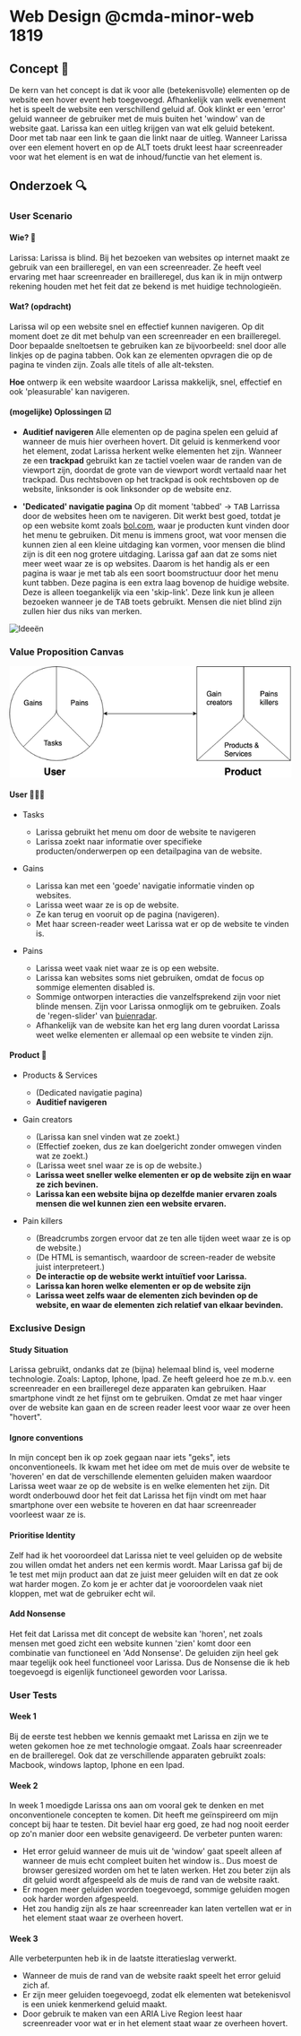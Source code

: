 # Web Design @cmda-minor-web 1819
## Concept 🧩
De kern van het concept is dat ik voor alle (betekenisvolle) elementen op de website een hover event heb toegevoegd.
Afhankelijk van welk evenement het is speelt de website een verschillend geluid af. Ook klinkt er een 'error' geluid wanneer
de gebruiker met de muis buiten het 'window' van de website gaat. Larissa kan een uitleg krijgen van wat elk geluid betekent.
Door met tab naar een link te gaan die linkt naar de uitleg. Wanneer Larissa over een element hovert en op de <key>ALT</key> toets 
drukt leest haar screenreader voor wat het element is en wat de inhoud/functie van het element is. 


## Onderzoek 🔍
### User Scenario
#### Wie? 👩
Larissa: Larissa is blind. Bij het bezoeken van websites op internet maakt ze gebruik van een brailleregel, en van een screenreader.
Ze heeft veel ervaring met haar screenreader en brailleregel, dus kan ik in mijn ontwerp rekening houden met het feit dat ze bekend
is met huidige technologieën.
#### Wat? (opdracht) 
Larissa wil op een website snel en effectief kunnen navigeren. Op dit moment doet ze dit met behulp van een screenreader 
en een brailleregel. Door bepaalde sneltoetsen te gebruiken kan ze bijvoorbeeld: snel door alle linkjes op de pagina tabben.
Ook kan ze elementen opvragen die op de pagina te vinden zijn. Zoals alle titels of alle alt-teksten.

__Hoe__ ontwerp ik een website waardoor Larissa makkelijk, snel, effectief en ook 'pleasurable' kan navigeren.

#### (mogelijke) Oplossingen ☑
* __Auditief navigeren__ Alle elementen op de pagina spelen een geluid af wanneer de muis hier overheen hovert. Dit geluid 
is kenmerkend voor het element, zodat Larissa herkent welke elementen het zijn. Wanneer ze een **trackpad** gebruikt 
kan ze tactiel voelen waar de randen van de viewport zijn, doordat de grote van de viewport wordt vertaald naar het trackpad.
Dus rechtsboven op het trackpad is ook rechtsboven op de website, linksonder is ook linksonder op de website enz.

* __'Dedicated' navigatie pagina__ Op dit moment 'tabbed' -> <kbd>TAB</kbd> Larrissa door de websites heen om te navigeren.
Dit werkt best goed, totdat je op een website komt zoals [bol.com](https://www.bol.com/nl/), waar je producten kunt vinden door 
het menu te gebruiken. Dit menu is immens groot, wat voor mensen die kunnen zien al een kleine uitdaging kan vormen, voor mensen 
die blind zijn is dit een nog grotere uitdaging. Larissa gaf aan dat ze soms niet meer weet waar ze is op websites. Daarom 
is het handig als er een pagina is waar je met tab als een soort boomstructuur door het menu kunt tabben. Deze pagina is een
extra laag bovenop de huidige website. Deze is alleen toegankelijk via een 'skip-link'. Deze link kun je alleen bezoeken 
wanneer je de <kbd>TAB</kbd> toets gebruikt. Mensen die niet blind zijn zullen hier dus niks van merken.

![Ideeën](public/img/ideeën%20.jpeg)

### Value Proposition Canvas
![VPC](public/img/Value-Proposition-Canvas.png)
    
#### User 👩🏻‍🦰
* Tasks
    * Larissa gebruikt het menu om door de website te navigeren
    * Larissa zoekt naar informatie over specifieke producten/onderwerpen op een detailpagina van de website.
    
* Gains
    * Larissa kan met een 'goede' navigatie informatie vinden op websites.
    * Larissa weet waar ze is op de website.
    * Ze kan terug en vooruit op de pagina (navigeren).
    * Met haar screen-reader weet Larissa wat er op de website te vinden is.

* Pains
    * Larissa weet vaak niet waar ze is op een website.
    * Larissa kan websites soms niet gebruiken, omdat de focus op sommige elementen disabled is. 
    * Sommige ontworpen interacties die vanzelfsprekend zijn voor niet blinde mensen. Zijn voor Larissa onmoglijk om te 
    gebruiken. Zoals de 'regen-slider' van [buienradar](https://www.buienradar.nl/).
    * Afhankelijk van de website kan het erg lang duren voordat Larissa weet welke elementen er allemaal op een website te vinden
    zijn.
    
#### Product 🎁
* Products & Services
    * (Dedicated navigatie pagina)
    * **Auditief navigeren**

* Gain creators
    * (Larissa kan snel vinden wat ze zoekt.)
    * (Effectief zoeken, dus ze kan doelgericht zonder omwegen vinden wat ze zoekt.)
    * (Larissa weet snel waar ze is op de website.)
    * **Larissa weet sneller welke elementen er op de website zijn en waar ze zich bevinen.**
    * **Larissa kan een website bijna op dezelfde manier ervaren zoals mensen die wel kunnen zien een website ervaren.**
    
* Pain killers
    * (Breadcrumbs zorgen ervoor dat ze ten alle tijden weet waar ze is op de website.)
    * (De HTML is semantisch, waardoor de screen-reader de website juist interpreteert.)             
    * **De interactie op de website werkt intuïtief voor Larissa.** 
    * **Larissa kan horen welke elementen er op de website zijn**
    * **Larissa weet zelfs waar de elementen zich bevinden op de website, en waar de elementen zich relatief van elkaar bevinden.**
    
### Exclusive Design
#### Study Situation
Larissa gebruikt, ondanks dat ze (bijna) helemaal blind is, veel moderne technologie. Zoals: Laptop, Iphone, Ipad. Ze heeft 
geleerd hoe ze m.b.v. een screenreader en een brailleregel deze apparaten kan gebruiken. Haar smartphone vindt ze het fijnst 
om te gebruiken. Omdat ze met haar vinger over de website kan gaan en de screen reader leest voor waar ze over heen "hovert".

#### Ignore conventions
In mijn concept ben ik op zoek gegaan naar iets "geks", iets onconventioneels. Ik kwam met het idee om met de muis over de 
website te 'hoveren' en dat de verschillende elementen geluiden maken waardoor Larissa weet waar ze op de website is en welke
elementen het zijn. Dit wordt onderbouwd door het feit dat Larissa het fijn vindt om met haar smartphone over een website te hoveren
en dat haar screenreader voorleest waar ze is. 

#### Prioritise Identity
Zelf had ik het vooroordeel dat Larissa niet te veel geluiden op de website zou willen omdat het anders net een kermis wordt.
Maar Larissa gaf bij de 1e test met mijn product aan dat ze juist meer geluiden wilt en dat ze ook wat harder mogen. 
Zo kom je er achter dat je vooroordelen vaak niet kloppen, met wat de gebruiker echt wil.   

#### Add Nonsense
Het feit dat Larissa met dit concept de website kan 'horen', net zoals mensen met goed zicht een website kunnen 'zien' 
komt door een combinatie van functioneel en 'Add Nonsense'. De geluiden zijn heel gek maar tegelijk ook heel functioneel voor
Larissa. Dus de Nonsense die ik heb toegevoegd is eigenlijk functioneel geworden voor Larissa. 

### User Tests

#### Week 1
Bij de eerste test hebben we kennis gemaakt met Larissa en zijn we te weten gekomen hoe ze met technologie omgaat. Zoals
haar screenreader en de brailleregel. Ook dat ze verschillende apparaten gebruikt zoals: Macbook, windows laptop, Iphone en een Ipad.

#### Week 2
In week 1 moedigde Larissa ons aan om vooral gek te denken en met onconventionele concepten te komen. Dit heeft me geïnspireerd
om mijn concept bij haar te testen. Dit beviel haar erg goed, ze had nog nooit eerder op zo'n manier door een website genavigeerd.
De verbeter punten waren: 
* Het error geluid wanneer de muis uit de 'window' gaat speelt alleen af wanneer de muis echt compleet buiten het window is..
Dus moest de browser geresized worden om het te laten werken. Het zou beter zijn als dit geluid wordt afgespeeld als de muis 
de rand van de website raakt. 
* Er mogen meer geluiden worden toegevoegd, sommige geluiden mogen ook harder worden afgespeeld. 
* Het zou handig zijn als ze haar screenreader kan laten vertellen wat er in het element staat waar ze overheen hovert. 

#### Week 3
Alle verbeterpunten heb ik in de laatste itteratieslag verwerkt. 
* Wanneer de muis de rand van de website raakt speelt het error geluid zich af. 
* Er zijn meer geluiden toegevoegd, zodat elk elementen wat betekenisvol is een uniek kenmerkend geluid maakt. 
* Door gebruik te maken van een ARIA Live Region leest haar screenreader voor wat er in het element staat waar ze overheen
hovert.












